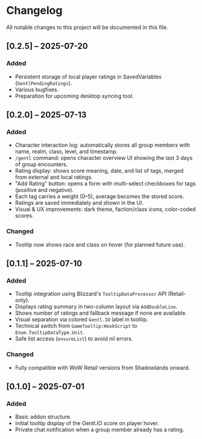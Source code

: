 # Changelog

All notable changes to this project will be documented in this file.

## [0.2.5] – 2025-07-20
### Added
- Persistent storage of local player ratings in SavedVariables (`GentlPendingRatings`).
- Various bugfixes.
- Preparation for upcoming desktop syncing tool.

## [0.2.0] – 2025-07-13
### Added
- Character interaction log: automatically stores all group members with name, realm, class, level, and timestamp.
- `/gentl` command: opens character overview UI showing the last 3 days of group encounters.
- Rating display: shows score meaning, date, and list of tags, merged from external and local ratings.
- "Add Rating" button: opens a form with multi-select checkboxes for tags (positive and negative).
- Each tag carries a weight (0–5), average becomes the stored score.
- Ratings are saved immediately and shown in the UI.
- Visual & UX improvements: dark theme, faction/class icons, color-coded scores.

### Changed
- Tooltip now shows race and class on hover (for planned future use).

## [0.1.1] – 2025-07-10
### Added
- Tooltip integration using Blizzard's `TooltipDataProcessor` API (Retail-only).
- Displays rating summary in two-column layout via `AddDoubleLine`.
- Shows number of ratings and fallback message if none are available.
- Visual separation via colored `Gentl.IO` label in tooltip.
- Technical switch from `GameTooltip:HookScript` to `Enum.TooltipDataType.Unit`.
- Safe list access (`ensureList`) to avoid nil errors.

### Changed
- Fully compatible with WoW Retail versions from Shadowlands onward.

## [0.1.0] – 2025-07-01
### Added
- Basic addon structure.
- Initial tooltip display of the Gentl.IO score on player hover.
- Private chat notification when a group member already has a rating.
